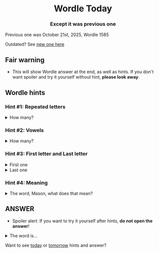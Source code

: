 <h1 align="center">
Wordle Today
</h1>

<h3 align="center">
Except it was previous one
</h3>

Previous one was October 21st, 2025, Wordle 1585

Outdated? See [new one here](README.md)

## Fair warning
- This will show Wordle answer at the end, as well as hints. If you don't want spoiler and try it yourself without hint, **please look away**.

## Wordle hints

### Hint #1: Repeated letters
<details>
  <summary>How many?</summary>
  Zero repeated letters.
</details>

### Hint #2: Vowels
<details>
  <summary>How many?</summary>
  There are 2 vowels. 
</details>

### Hint #3: First letter and Last letter
<details>
  <summary>First one</summary>
  Begins with the letter "D"
</details>
<details>
  <summary>Last one</summary>
  Ends with the letter "X"
</details>

### Hint #4: Meaning
<details>
  <summary>The word, Mason, what does that mean?</summary>
  Detoxification, especially of the body from alcohol or illegal, addictive drugs.
</details>

## ANSWER
- Spoiler alert: If you want to try it yourself after hints, **do not open the answer**!

<details>
  <summary>The word is...</summary>
  DETOX
</details>

Want to see [today](README.md) or [tomorrow](TOMORROW.md) hints and answer?